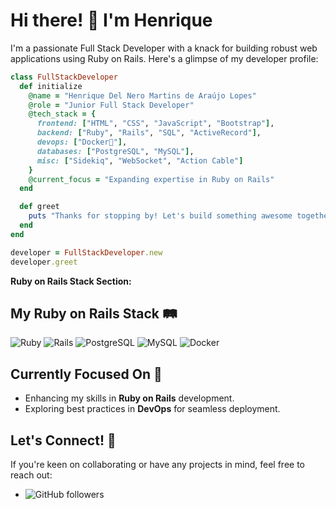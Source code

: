 # Hi there! 👋 I'm Henrique

I'm a passionate Full Stack Developer with a knack for building robust web applications using Ruby on Rails. Here's a glimpse of my developer profile:

```ruby
class FullStackDeveloper
  def initialize
    @name = "Henrique Del Nero Martins de Araújo Lopes"
    @role = "Junior Full Stack Developer"
    @tech_stack = {
      frontend: ["HTML", "CSS", "JavaScript", "Bootstrap"],
      backend: ["Ruby", "Rails", "SQL", "ActiveRecord"],
      devops: ["Docker🐳"],
      databases: ["PostgreSQL", "MySQL"],
      misc: ["Sidekiq", "WebSocket", "Action Cable"]
    }
    @current_focus = "Expanding expertise in Ruby on Rails"
  end

  def greet
    puts "Thanks for stopping by! Let's build something awesome together."
  end
end

developer = FullStackDeveloper.new
developer.greet
```


**Ruby on Rails Stack Section:**

## My Ruby on Rails Stack 🛤️

![Ruby](https://img.shields.io/badge/-Ruby-CC342D?style=flat&logo=ruby&logoColor=white) ![Rails](https://img.shields.io/badge/-Rails-CC0000?style=flat&logo=ruby-on-rails&logoColor=white) ![PostgreSQL](https://img.shields.io/badge/-PostgreSQL-336791?style=flat&logo=postgresql&logoColor=white) ![MySQL](https://img.shields.io/badge/-MySQL-4479A1?style=flat&logo=mysql&logoColor=white) ![Docker](https://img.shields.io/badge/-Docker-2496ED?style=flat&logo=docker&logoColor=white)

## Currently Focused On 🎯

- Enhancing my skills in **Ruby on Rails** development.
- Exploring best practices in **DevOps** for seamless deployment.

## Let's Connect! 🤝

If you're keen on collaborating or have any projects in mind, feel free to reach out:

- ![GitHub followers](https://img.shields.io/github/followers/HenriqueDNMAL?label=Follow&style=social)
